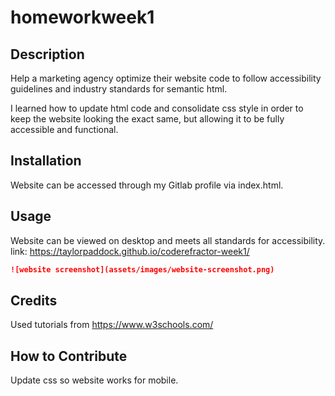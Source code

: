# homeworkweek1

## Description

Help a marketing agency optimize their website code to follow accessibility guidelines and industry standards for semantic html.

I learned how to update html code and consolidate css style in order to keep the website looking the exact same, but allowing it to be fully accessible and functional.

## Installation

Website can be accessed through my Gitlab profile via index.html.

## Usage

Website can be viewed on desktop and meets all standards for accessibility.
link: https://taylorpaddock.github.io/coderefractor-week1/

```md
![website screenshot](assets/images/website-screenshot.png)
```

## Credits

Used tutorials from https://www.w3schools.com/

## How to Contribute

Update css so website works for mobile.
